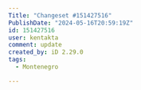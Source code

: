 ```yaml
---
Title: "Changeset #151427516"
PublishDate: "2024-05-16T20:59:19Z"
id: 151427516
user: kentakta
comment: update
created_by: iD 2.29.0
tags:
  - Montenegro

---
```

